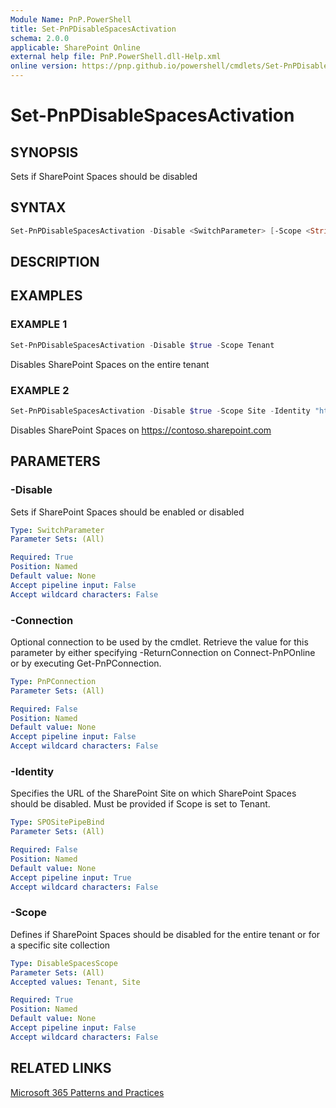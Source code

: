 ```yaml
---
Module Name: PnP.PowerShell
title: Set-PnPDisableSpacesActivation
schema: 2.0.0
applicable: SharePoint Online
external help file: PnP.PowerShell.dll-Help.xml
online version: https://pnp.github.io/powershell/cmdlets/Set-PnPDisableSpacesActivation.html
---
```

 
# Set-PnPDisableSpacesActivation

## SYNOPSIS
Sets if SharePoint Spaces should be disabled

## SYNTAX

```powershell
Set-PnPDisableSpacesActivation -Disable <SwitchParameter> [-Scope <String>] [-Identity <SitePipeBind>] [-Connection <PnPConnection>] [<CommonParameters>]
```

## DESCRIPTION

## EXAMPLES

### EXAMPLE 1
```powershell
Set-PnPDisableSpacesActivation -Disable $true -Scope Tenant
```

Disables SharePoint Spaces on the entire tenant

### EXAMPLE 2
```powershell
Set-PnPDisableSpacesActivation -Disable $true -Scope Site -Identity "https://contoso.sharepoint.com"
```

Disables SharePoint Spaces on https://contoso.sharepoint.com

## PARAMETERS

### -Disable
Sets if SharePoint Spaces should be enabled or disabled

```yaml
Type: SwitchParameter
Parameter Sets: (All)

Required: True
Position: Named
Default value: None
Accept pipeline input: False
Accept wildcard characters: False
```

### -Connection
Optional connection to be used by the cmdlet. Retrieve the value for this parameter by either specifying -ReturnConnection on Connect-PnPOnline or by executing Get-PnPConnection.

```yaml
Type: PnPConnection
Parameter Sets: (All)

Required: False
Position: Named
Default value: None
Accept pipeline input: False
Accept wildcard characters: False
```

### -Identity
Specifies the URL of the SharePoint Site on which SharePoint Spaces should be disabled. Must be provided if Scope is set to Tenant.

```yaml
Type: SPOSitePipeBind
Parameter Sets: (All)

Required: False
Position: Named
Default value: None
Accept pipeline input: True
Accept wildcard characters: False
```

### -Scope
Defines if SharePoint Spaces should be disabled for the entire tenant or for a specific site collection

```yaml
Type: DisableSpacesScope
Parameter Sets: (All)
Accepted values: Tenant, Site

Required: True
Position: Named
Default value: None
Accept pipeline input: False
Accept wildcard characters: False
```

## RELATED LINKS

[Microsoft 365 Patterns and Practices](https://aka.ms/m365pnp)

